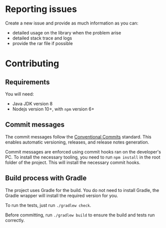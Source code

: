 # Reporting issues

Create a new issue and provide as much information as you can:
- detailed usage on the library when the problem arise
- detailed stack trace and logs
- provide the rar file if possible

# Contributing

## Requirements

You will need:

- Java JDK version 8
- Nodejs version 10+, with `npm` version 6+

## Commit messages

The commit messages follow the [Conventional Commits](https://www.conventionalcommits.org/) standard. This enables automatic versioning, releases, and release notes generation.

Commit messages are enforced using commit hooks ran on the developer's PC. To install the necessary tooling, you need to run `npm install` in the root folder of the project. This will install the necessary commit hooks.

## Build process with Gradle

The project uses Gradle for the build. You do not need to install Gradle, the Gradle wrapper will install the required version for you.

To run the tests, just run `./gradlew check`.

Before committing, run `./gradlew build` to ensure the build and tests run correctly.
